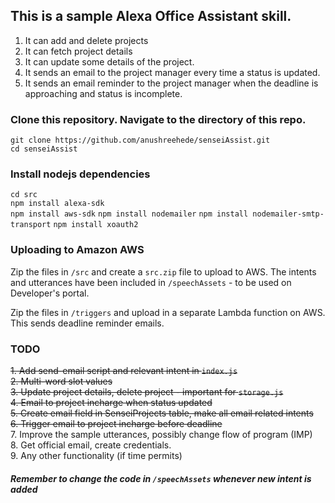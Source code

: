 ## This is a sample Alexa Office Assistant skill. 

1. It can add and delete projects
2. It can fetch project details
3. It can update some details of the project. 
4. It sends an email to the project manager every time a status is updated. 
5. It sends an email reminder to the project manager when the deadline is approaching and status is incomplete. 

### Clone this repository. Navigate to the directory of this repo. 

`git clone https://github.com/anushreehede/senseiAssist.git`  
`cd senseiAssist`

### Install nodejs dependencies

`cd src`    
`npm install alexa-sdk`   
`npm install aws-sdk` 
`npm install nodemailer` 
`npm install nodemailer-smtp-transport` 
`npm install xoauth2` 

### Uploading to Amazon AWS

Zip the files in `/src` and create a `src.zip` file to upload to AWS. 
The intents and utterances have been included in `/speechAssets` - to be used on Developer's portal. 

Zip the files in `/triggers` and upload in a separate Lambda function on AWS. This sends deadline reminder emails. 

### TODO

~~1. Add send-email script and relevant intent in `index.js`~~    
~~2. Multi-word slot values~~   
~~3. Update project details, delete project - important for `storage.js`~~     
~~4. Email to project incharge when status updated~~    
~~5. Create email field in SenseiProjects table, make all email related intents~~     
~~6. Trigger email to project incharge before deadline~~    
7. Improve the sample utterances, possibly change flow of program (IMP)  
8. Get official email, create credentials.  
9. Any other functionality (if time permits)   

##### Remember to change the code in `/speechAssets` whenever new intent is added


